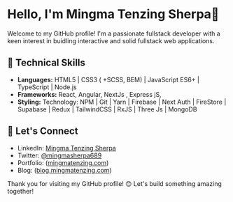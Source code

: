 # Hello, I'm Mingma Tenzing Sherpa👋

Welcome to my GitHub profile! I'm a passionate fullstack developer with a keen interest in buidling interactive and solid fullstack web applications.


## 🔧 Technical Skills

- **Languages:**
  HTML5 | CSS3 ( +SCSS, BEM) | JavaScript ES6+ | TypeScript | Node.js 
- **Frameworks:** React, Angular, NextJs , Express jS, 
- **Styling:** Technology: NPM | Git | Yarn | Firebase | Next Auth | FireStore | Supabase | Redux | TailwindCSS | RxJS | Three Js | MongoDB 


## 👥 Let's Connect

- LinkedIn: [Mingma Tenzing Sherpa]([link-to-linkedin](https://www.linkedin.com/in/mingmatenzing/))
- Twitter: [@mingmasherpa689]([link-to-twitter](https://twitter.com/mingmasherpa689))
- Portfolio: ([mingmatenzing.com](https://www.mingmatenzing.com/))
- Blog: ([blog.mingmatenzing.com](https://www.blog.mingmatenzing.com/))


Thank you for visiting my GitHub profile! 😊 Let's build something amazing together!

